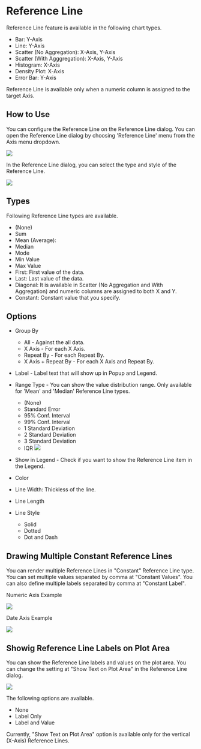 # Reference Line

 Reference Line feature is available in the following chart types. 

* Bar: Y-Axis
* Line: Y-Axis
* Scatter (No Aggregation): X-Axis, Y-Axis
* Scatter (With Agggregation): X-Axis, Y-Axis
* Histogram: X-Axis
* Density Plot: X-Axis
* Error Bar: Y-Axis

Reference Line is available only when a numeric column is assigned to the target Axis. 


## How to Use 

You can configure the Reference Line on the Reference Line dialog. You can open the Reference Line dialog by choosing 'Reference Line' menu from the Axis menu dropdown. 

![](images/refline1.png)

In the Reference Line dialog, you can select the type and style of the Reference Line. 

![](images/refline2.png)


## Types

Following Reference Line types are available. 

* (None)
* Sum 
* Mean (Average): 
* Median
* Mode 
* Min Value
* Max Value
* First: First value of the data. 
* Last: Last value of the data. 
* Diagonal: It is available in Scatter (No Aggregation and With Aggregation) and numeric columns are assigned to both X and Y. 
* Constant: Constant value that you specify. 


## Options

* Group By
  * All - Against the all data.
  * X Axis - For each X Axis. 
  * Repeat By - For each Repeat By.
  * X Axis + Repeat By - For each X Axis and Repeat By. 
* Label - Label text that will show up in Popup and Legend.
* Range Type - You can show the value distribution range. Only available for 'Mean' and 'Median' Reference Line types.
  * (None)
  * Standard Error 
  * 95% Conf. Interval
  * 99% Conf. Interval
  * 1 Standard Deviation
  * 2 Standard Deviation
  * 3 Standard Deviation
  * IQR
  ![](images/refline3.png)
  
  
* Show in Legend - Check if you want to show the Reference Line item in the Legend.
* Color 
* Line Width: Thickless of the line.
* Line Length
* Line Style 
  * Solid
  * Dotted 
  * Dot and Dash
  
  
  
## Drawing Multiple Constant Reference Lines 

You can render multiple Reference Lines in "Constant" Reference Line type. You can set multiple values separated by comma at "Constant Values". You can also define multiple labels separated by comma at "Constant Label". 

Numeric Axis Example 

![](images/refline6.png)

Date Axis Example 

![](images/refline7.png)

## Showig Reference Line Labels on Plot Area

You can show the Reference Line labels and values on the plot area. You can change the setting at "Show Text on Plot Area" in the Reference Line dialog.  

![](images/refline5.png)


The following options are available. 
 
* None
* Label Only 
* Label and Value 

Currently, "Show Text on Plot Area" option is available only for the vertical (X-Axis) Reference Lines. 
